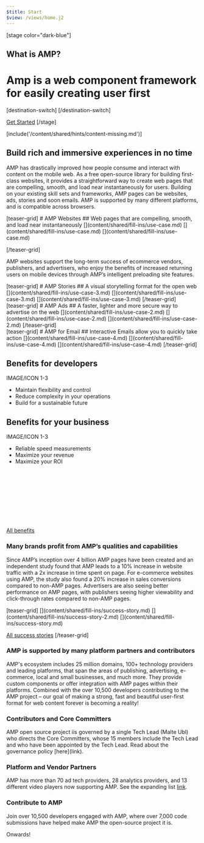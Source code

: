 ```yaml
---
$title: Start
$view: /views/home.j2
---
```


[stage color="dark-blue"]
<amp-img src="/static/img/stage_placeholder.png" height="1500" width="1450" layout="responsive" />
## What is AMP?
# Amp is a web component framework for easily creating user first
[destination-switch]
[/destination-switch]

[Get Started](/content/amp-dev/documentation/guides-and-tutorials/index.md)
[/stage]

[include('/content/shared/hints/content-missing.md')]

<section class="main intro">
  <h2>Build rich and immersive experiences in no time</h2>
  <p>AMP has drastically improved how people consume and interact with content on the mobile web. As a free open-source library for building first-class websites, it provides a straightforward way to create web pages that are compelling, smooth, and load near instantaneously for users. Building on your existing skill sets and frameworks, AMP pages can be websites, ads, stories and soon emails. AMP is supported by many different platforms, and is compatible across browsers.</p>
</section>

<section class="main left">
[teaser-grid]
# AMP Websites
## Web pages that are compelling, smooth, and load near instantaneously
[](content/shared/fill-ins/use-case.md)
[](content/shared/fill-ins/use-case.md)
[](content/shared/fill-ins/use-case.md)

[/teaser-grid]
  <p>AMP websites support the long-term success of ecommerce vendors, publishers, and advertisers, who enjoy the benefits of increased returning users on mobile devices through AMP’s intelligent preloading site features.</p>
</section>

<section class="main right">
[teaser-grid]
# AMP Stories
## A visual storytelling format for the open web
[](content/shared/fill-ins/use-case-3.md)
[](content/shared/fill-ins/use-case-3.md)
[](content/shared/fill-ins/use-case-3.md)
[/teaser-grid]

</section>

<section class="main left">
[teaser-grid]
# AMP Ads
## A faster, lighter and more secure way to advertise on the web
[](content/shared/fill-ins/use-case-2.md)
[](content/shared/fill-ins/use-case-2.md)
[](content/shared/fill-ins/use-case-2.md)
[/teaser-grid]
</section>

<section class="main right">
[teaser-grid]
# AMP for Email
## Interactive Emails allow you to quickly take action
[](content/shared/fill-ins/use-case-4.md)
[](content/shared/fill-ins/use-case-4.md)
[](content/shared/fill-ins/use-case-4.md)
[/teaser-grid]
</section>

<section class="main benefits">
  <div class="main benefit-cards">
    <div class="benefit-card-left">
      <h2>Benefits for developers</h2>
      <p>IMAGE/ICON 1-3</p>
      <ul>
        <li>Maintain flexibility and control</li>
        <li>Reduce complexity in your operations</li>
        <li>Build for a sustainable future</li>
      </ul>
    </div>
    <div class="benefit-card-right">
      <h2>Benefits for your business</h2>
      <p>IMAGE/ICON 1-3</p>
      <ul>
        <li>Reliable speed measurements</li>
        <li>Maximize your revenue</li>
        <li>Maximize your ROI</li>
      </ul>
    </div>
  </div>
  <a class="ad-m-lnk" href="http://localhost:8080/shared/fill-ins/use-case.html">
    <div class="ad-a-ico ad-m-lnk-icon">
      <svg><use xmlns:xlink="http://www.w3.org/1999/xlink" xlink:href="#internal"></use></svg>
    </div>
    <span class="ad-m-lnk-text">All benefits</span>
  </a>

</section>

<section class="main copy">
<h3>Many brands profit from AMP’s qualities and capabilities</h3>
<p>Since AMP’s inception over 4 billion AMP pages have been created and an independent study found that AMP leads to a 10% increase in website traffic with a 2x increase in time spent on page. For e-commerce websites using AMP, the study also found a 20% increase in sales conversions compared to non-AMP pages. Advertisers are also seeing better performance on AMP pages, with publishers seeing higher viewability and click-through rates compared to non-AMP pages.</p>
</section>

<section class="main copy">
[teaser-grid]
[](content/shared/fill-ins/success-story.md)
[](content/shared/fill-ins/success-story-2.md)
[](content/shared/fill-ins/success-story.md)

[All success stories](#)
[/teaser-grid]
</section>

<section class="main copy">
<h3>AMP is supported by many platform partners and contributors</h3>
<p>AMP's ecosystem includes 25 million domains, 100+ technology providers and leading platforms, that span the areas of publishing, advertising, e-commerce, local and small businesses, and much more.
They provide custom components or offer integration with AMP pages within their platforms. Combined with the over 10,500 developers contributing to the AMP project – our goal of making a strong, fast and beautiful user-first format for web content forever is becoming a reality!</p>
</section>

<section class="main copy">
<h3>Contributors and Core Committers</h3>
<p>AMP open source project iis governed by a single Tech Lead (Malte Ubl) who directs the Core Committers, whose 15 members include the Tech Lead and who have been appointed by the Tech Lead. Read about the governance policy [here](link).</p>
</section>

<section class="main copy">
<h3>Platform and Vendor Partners</h3>
<p>AMP has more than 70 ad tech providers, 28 analytics providers, and 13 different video players now supporting AMP. See the expanding list <a href="#">link</a>.</p>
</section>

<section class="main copy">
<h3>Contribute to AMP</h3>
<p>Join over 10,500 developers engaged with AMP, where over 7,000 code submissions have helped make AMP the open-source project it is.</p>
<p>Onwards!</p>
</section>

